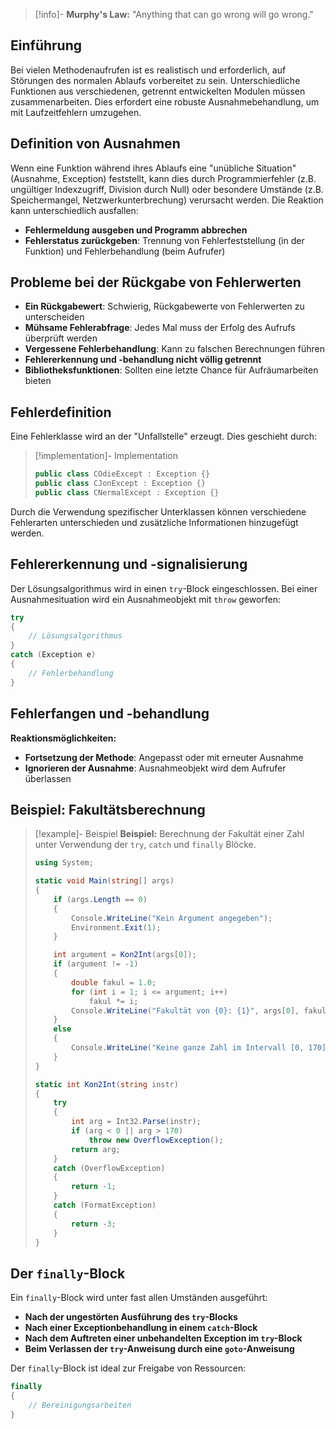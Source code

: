 > [!info]- **Murphy's Law:**
> "Anything that can go wrong will go wrong."

## Einführung

Bei vielen Methodenaufrufen ist es realistisch und erforderlich, auf Störungen des normalen Ablaufs vorbereitet zu sein. Unterschiedliche Funktionen aus verschiedenen, getrennt entwickelten Modulen müssen zusammenarbeiten. Dies erfordert eine robuste Ausnahmebehandlung, um mit Laufzeitfehlern umzugehen.

## Definition von Ausnahmen

 Wenn eine Funktion während ihres Ablaufs eine "unübliche Situation" (Ausnahme, Exception) feststellt, kann dies durch Programmierfehler (z.B. ungültiger Indexzugriff, Division durch Null) oder besondere Umstände (z.B. Speichermangel, Netzwerkunterbrechung) verursacht werden. Die Reaktion kann unterschiedlich ausfallen:

 - **Fehlermeldung ausgeben und Programm abbrechen**
 - **Fehlerstatus zurückgeben**: Trennung von Fehlerfeststellung (in der Funktion) und Fehlerbehandlung (beim Aufrufer)

## Probleme bei der Rückgabe von Fehlerwerten

 - **Ein Rückgabewert**: Schwierig, Rückgabewerte von Fehlerwerten zu unterscheiden
 - **Mühsame Fehlerabfrage**: Jedes Mal muss der Erfolg des Aufrufs überprüft werden
 - **Vergessene Fehlerbehandlung**: Kann zu falschen Berechnungen führen
 - **Fehlererkennung und -behandlung nicht völlig getrennt**
 - **Bibliotheksfunktionen**: Sollten eine letzte Chance für Aufräumarbeiten bieten

## Fehlerdefinition

 Eine Fehlerklasse wird an der "Unfallstelle" erzeugt. Dies geschieht durch:

>[!implementation]- Implementation
> ```csharp
> public class COdieExcept : Exception {}
> public class CJonExcept : Exception {}
> public class CNermalExcept : Exception {}
> ```

Durch die Verwendung spezifischer Unterklassen können verschiedene Fehlerarten unterschieden und zusätzliche Informationen hinzugefügt werden.

## Fehlererkennung und -signalisierung

 Der Lösungsalgorithmus wird in einen `try`-Block eingeschlossen. Bei einer Ausnahmesituation wird ein Ausnahmeobjekt mit `throw` geworfen:

 ```csharp
 try
 {
     // Lösungsalgorithmus
 }
 catch (Exception e)
 {
     // Fehlerbehandlung
 }
 ```

## Fehlerfangen und -behandlung

 **Reaktionsmöglichkeiten:**

 - **Fortsetzung der Methode**: Angepasst oder mit erneuter Ausnahme
 - **Ignorieren der Ausnahme**: Ausnahmeobjekt wird dem Aufrufer überlassen

## Beispiel: Fakultätsberechnung

> [!example]- Beispiel
> **Beispiel:** Berechnung der Fakultät einer Zahl unter Verwendung der `try`, `catch` und `finally` Blöcke.
>
> ```csharp
> using System;
>
> static void Main(string[] args)
> {
>     if (args.Length == 0)
>     {
>         Console.WriteLine("Kein Argument angegeben");
>         Environment.Exit(1);
>     }
>
>     int argument = Kon2Int(args[0]);
>     if (argument != -1)
>     {
>         double fakul = 1.0;
>         for (int i = 1; i <= argument; i++)
>             fakul *= i;
>         Console.WriteLine("Fakultät von {0}: {1}", args[0], fakul);
>     }
>     else
>     {
>         Console.WriteLine("Keine ganze Zahl im Intervall [0, 170]: " + args[0]);
>     }
> }
>
> static int Kon2Int(string instr)
> {
>     try
>     {
>         int arg = Int32.Parse(instr);
>         if (arg < 0 || arg > 170)
>             throw new OverflowException();
>         return arg;
>     }
>     catch (OverflowException)
>     {
>         return -1;
>     }
>     catch (FormatException)
>     {
>         return -3;
>     }
> }
> ```

## Der `finally`-Block

Ein `finally`-Block wird unter fast allen Umständen ausgeführt:

 - **Nach der ungestörten Ausführung des `try`-Blocks**
 - **Nach einer Exceptionbehandlung in einem `catch`-Block**
 - **Nach dem Auftreten einer unbehandelten Exception im `try`-Block**
 - **Beim Verlassen der `try`-Anweisung durch eine `goto`-Anweisung**

Der `finally`-Block ist ideal zur Freigabe von Ressourcen:

```csharp
finally
{
    // Bereinigungsarbeiten
}
```

